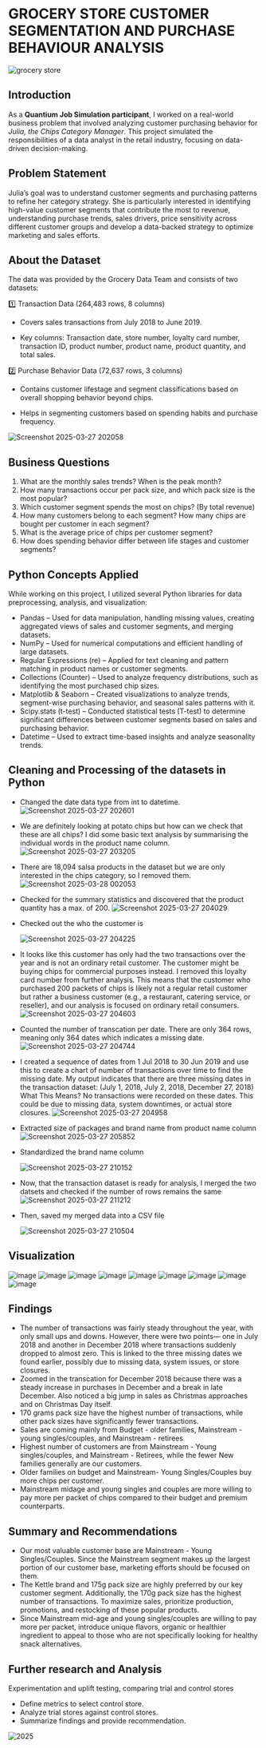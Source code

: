 # GROCERY STORE CUSTOMER SEGMENTATION AND PURCHASE BEHAVIOUR ANALYSIS

![grocery store](https://github.com/user-attachments/assets/06d5e4c8-1f94-414b-9737-505a67acd64f)


## Introduction
As a **Quantium Job Simulation participant**, I worked on a real-world business problem that involved analyzing customer purchasing behavior for *Julia, the Chips Category Manager*. This project simulated the responsibilities of a data analyst in the retail industry, focusing on data-driven decision-making.

## Problem Statement
Julia’s goal was to understand customer segments and purchasing patterns to refine her category strategy. She is particularly interested in identifying high-value customer segments that contribute the most to revenue, understanding purchase trends, sales drivers, price sensitivity across different customer groups and develop a data-backed strategy to optimize marketing and sales efforts.

## About the Dataset

The data was provided by the Grocery Data Team and consists of two datasets:

1️⃣ Transaction Data (264,483 rows, 8 columns)

- Covers sales transactions from July 2018 to June 2019.

- Key columns: Transaction date, store number, loyalty card number, transaction ID, product number, product name, product quantity, and total sales.

2️⃣ Purchase Behavior Data (72,637 rows, 3 columns)

- Contains customer lifestage and segment classifications based on overall shopping behavior beyond chips.

- Helps in segmenting customers based on spending habits and purchase frequency.

![Screenshot 2025-03-27 202058](https://github.com/user-attachments/assets/b1f85ec7-729e-4910-aeb4-f832200cd0c8)

## Business Questions
1. What are the monthly sales trends? When is the peak month?
2. How many transactions occur per pack size, and which pack size is the most popular?
3. Which customer segment spends the most on chips? (By total revenue)
4. How many customers belong to each segment? How many chips are bought per customer in each segment?
5. What is the average price of chips per customer segment?
6. How does spending behavior differ between life stages and customer segments?

## Python Concepts Applied
While working on this project, I utilized several Python libraries for data preprocessing, analysis, and visualization:

- Pandas – Used for data manipulation, handling missing values, creating aggregated views of sales and customer segments, and merging datasets.
- NumPy – Used for numerical computations and efficient handling of large datasets.
- Regular Expressions (re) – Applied for text cleaning and pattern matching in product names or customer segments.
- Collections (Counter) – Used to analyze frequency distributions, such as identifying the most purchased chip sizes.
- Matplotlib & Seaborn – Created visualizations to analyze trends, segment-wise purchasing behavior, and seasonal sales patterns with it.
- Scipy.stats (t-test) – Conducted statistical tests (T-test) to determine significant differences between customer segments based on sales and purchasing behavior.
- Datetime – Used to extract time-based insights and analyze seasonality trends.

## Cleaning and Processing of the datasets in Python
- Changed the date data type from int to datetime.
  ![Screenshot 2025-03-27 202601](https://github.com/user-attachments/assets/a9e98652-9cea-47d0-b621-68d2a33001bf)
- We are definitely looking at potato chips but how can we check that these are all chips? I did some basic text analysis by summarising the individual words in the product name column.
  ![Screenshot 2025-03-27 203205](https://github.com/user-attachments/assets/048c9dab-3ffe-4877-bd2a-644b81b6e308)
- There are 18,094 salsa products in the dataset but we are only interested in the chips category, so I removed them.
  ![Screenshot 2025-03-28 002053](https://github.com/user-attachments/assets/fec5c4dd-acf5-4b3b-9601-45d46e5bbf02)

- Checked for the summary statistics and discovered that the product quantity has a max. of 200.
  ![Screenshot 2025-03-27 204029](https://github.com/user-attachments/assets/60c22220-a2c9-41b9-9386-30a55799fa98)
- Checked out the who the customer is

  ![Screenshot 2025-03-27 204225](https://github.com/user-attachments/assets/361bf091-e0e8-4963-848d-b573b35bad3c)
- It looks like this customer has only had the two transactions over the year and is not an ordinary retail customer. The customer might be buying chips for commercial purposes instead. 
  I removed this loyalty card number from further analysis. This means that the customer who purchased 200 packets of chips is likely not a regular retail customer but rather a business 
  customer (e.g., a restaurant, catering service, or reseller), and our analysis is focused on ordinary retail consumers.
  ![Screenshot 2025-03-27 204603](https://github.com/user-attachments/assets/4cac6b9c-d93c-4239-a32b-9e2b84d76bed)
- Counted the number of transcation per date. There are only 364 rows, meaning only 364 dates which indicates a missing date.
  ![Screenshot 2025-03-27 204744](https://github.com/user-attachments/assets/a5a9116a-76d4-4e66-9aac-ef4d7d2203b0)
- I created a sequence of dates from 1 Jul 2018 to 30 Jun 2019 and use this to create a chart of number of transactions over time to find the missing date.
  My output indicates that there are three missing dates in the transaction dataset: (July 1, 2018, July 2, 2018, December 27, 2018)
  What This Means? No transactions were recorded on these dates. This could be due to missing data, system downtimes, or actual store closures.
  ![Screenshot 2025-03-27 204958](https://github.com/user-attachments/assets/df64446c-8e86-4fce-be68-f16bca32479b)
- Extracted size of packages and brand name from product name column
  ![Screenshot 2025-03-27 205852](https://github.com/user-attachments/assets/0d0310d1-78b4-42b6-b060-4232ee1f6ba9)
- Standardized the brand name column

  ![Screenshot 2025-03-27 210152](https://github.com/user-attachments/assets/e7bbf29b-c9de-4d10-8221-bf307d431555)
- Now, that the transaction dataset is ready for analysis, I merged the two datsets and checked if the number of rows remains the same
  ![Screenshot 2025-03-27 211212](https://github.com/user-attachments/assets/2ca27ef3-1888-4019-92a0-395509770fcb)

- Then, saved my merged data into a CSV file

  ![Screenshot 2025-03-27 210504](https://github.com/user-attachments/assets/669998b9-f6cc-41e7-96ad-aaff6b42702b)

## Visualization
  ![image](https://github.com/user-attachments/assets/74c844bb-8d0e-4293-9bdb-06bc3f8eb196)
  ![image](https://github.com/user-attachments/assets/c21ca6e5-d786-4351-88d6-5edb1d755d60)
  ![image](https://github.com/user-attachments/assets/e8f95458-415e-4358-893d-269f62c1d32b)
  ![image](https://github.com/user-attachments/assets/5725772f-c81e-45c4-ac2d-01258dbc6272)
  ![image](https://github.com/user-attachments/assets/30004a2b-a28c-433a-aab2-9aaee0ae5d1a)
  ![image](https://github.com/user-attachments/assets/db4a5ecb-898c-4fc4-8813-f30abce7266c)
  ![image](https://github.com/user-attachments/assets/776e728d-5c8a-43ab-b954-0fb6013c6213)
  ![image](https://github.com/user-attachments/assets/4c296838-7cc4-481b-8b87-47195016c374)
  ![image](https://github.com/user-attachments/assets/fea3c961-8e45-40eb-80d8-84f9aac9fd5d)

## Findings
- The number of transactions was fairly steady throughout the year, with only small ups and downs. However, there were two points— one in July 2018 and another in December 2018 where 
  transactions suddenly dropped to almost zero. This is linked to the three missing dates we found earlier, possibly due to missing data, system issues, or store closures.
- Zoomed in the transcation for December 2018 because there was a steady increase in purchases in December and a break in late December. Also noticed a big jump in sales as Christmas 
  approaches and on Christmas Day itself.
- 170 grams pack size have the highest number of transactions, while other pack sizes have significantly fewer transactions.
- Sales are coming mainly from Budget - older families, Mainstream - young singles/couples, and Mainstream - retirees
- Highest number of customers are from Mainstream - Young singles/couples, and Mainstream - Retirees, while the fewer New families generally are our customers.
- Older families on budget and Mainstream- Young Singles/Couples buy more chips per customer.
- Mainstream midage and young singles and couples are more willing to pay more per packet of chips compared to their budget and premium counterparts.

## Summary and Recommendations
- Our most valuable customer base are Mainstream - Young Singles/Couples. Since the Mainstream segment makes up the largest portion of our customer base, marketing efforts should be 
  focused on them.
- The Kettle brand and 175g pack size are highly preferred by our key customer segment. Additionally, the 170g pack size has the highest number of transactions. To maximize sales, 
  prioritize production, promotions, and restocking of these popular products.
- Since Mainstream mid-age and young singles/couples are willing to pay more per packet, introduce unique flavors, organic or healthier ingredient to appeal to those who are not 
  specifically looking for healthy snack alternatives.

## Further research and Analysis
Experimentation and uplift testing, comparing trial and control stores 
- Define metrics to select control store.
- Analyze trial stores against control stores.
- Summarize findings and provide recommendation.

![2025](https://github.com/user-attachments/assets/e2ee72cb-acce-427f-a7b2-709e6e63131f)


























  







